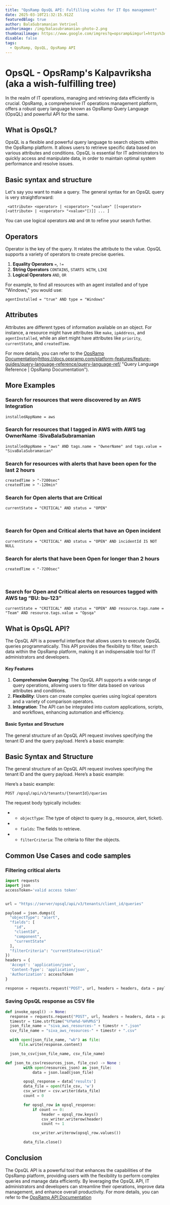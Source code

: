 ```yaml
---
title: "OpsRamp OpsQL API: Fulfilling wishes for IT Ops management"
date: 2025-03-10T21:32:15.912Z
featuredBlog: true
author: BalaSubramanian Vetrivel
authorimage: /img/balasubramanian-photo-2.png
thumbnailimage: https://www.google.com/imgres?q=opsramp&imgurl=https%3A%2F%2Fwww.opsramp.com%2Fwp-content%2Fthemes%2Ffas-base%2Ffreemium%2Fassets%2Fbrand%2FOpsRamp_Logo_Gray_Blue_RGB.svg&imgrefurl=https%3A%2F%2Fwww.opsramp.com%2F&docid=zXQkTLrgWW4LtM&tbnid=LjasiVSx9A0jAM&vet=12ahUKEwjVvYfK2ICMAxV89DgGHQ9-OQoQM3oECB0QAA..i&w=800&h=239&hcb=2&ved=2ahUKEwjVvYfK2ICMAxV89DgGHQ9-OQoQM3oECB0QAA
disable: false
tags:
  - OpsRamp, OpsQL, OpsRamp API
---
```

# OpsQL - OpsRamp's Kalpavriksha (aka a wish-fulfilling tree)



  


In the realm of IT operations, managing and retrieving data efficiently is crucial. OpsRamp, a comprehensive IT operations management platform, offers a robust query language known as OpsRamp Query Language (OpsQL) and powerful API for the same.





## What is OpsQL?

OpsQL is a flexible and powerful query language to search objects within the OpsRamp platform. It allows users to retrieve specific data based on various attributes and conditions. OpsQL is essential for IT administrators to quickly access and manipulate data, in order to maintain optimal system performance and resolve issues.





## Basic syntax and structure

Let's say you want to make a query. The general syntax for an OpsQL query is very straightforward:

```PlainText
 <attribute> <operator> | <coperator> "<value>" [[<operator> [<attribute> | <coperator> "<value>"[)]] ... ]
```

You can use logical operators  `AND` and `OR` to refine your search further.

## Operators
Operator is the key of the query. It relates the attribute to the value. 
OpsQL supports a variety of operators to create precise queries.
 1.  **Equality Operators**
 `=`, `!=` 
 2.  **String Operators**
 `CONTAINS`, `STARTS WITH`, `LIKE`
 3.  **Logical Operators**
`AND`, `OR`

For example, to find all resources with an agent installed and of type "Windows," you would use:

```PlainText
agentInstalled = "true" AND type = "Windows"
```

## Attributes
Attributes are different types of information available on an object. For instance, a resource might have attributes like `make`, `ipAddress`, and `agentInstalled`, while an alert might have attributes like `priority`, `currentState`, and `createdTime`.



For more details, you can refer to the [OpsRamp Documentation](https://docs.opsramp.com/platform-features/feature-guides/query-language-reference/query-language-ref/)(https://docs.opsramp.com/platform-features/feature-guides/query-language-reference/query-language-ref/ "Query Language Reference | OpsRamp Documentation").

## More Examples
### Search for resources that were discovered by an AWS Integration​

```PlainText
installedAppName = aws
```

### Search for resources that I tagged in AWS with AWS tag OwnerName :SivaBalaSubramanian
```PlainText
installedAppName = "aws" AND tags.name = "OwnerName" and tags.value = "SivaBalaSubramanian"​
```
### Search for resources with alerts that have been open for the last 2 hours​

```PlainText
createdTime > "-7200sec" ​
createdTime > "-120min"​
```

### Search for Open alerts that are Critical​
```PlainText
currentState = "CRITICAL" AND status = "OPEN" ​
```
​
### Search for Open and Critical alerts that have an Open incident​
```PlainText
currentState = "CRITICAL" AND status = "OPEN" AND incidentId IS NOT NULL ​
```

### Search for alerts that have been Open for longer than 2 hours​
```PlainText
createdTime < "-7200sec" ​
``` 
​
### Search for Open and Critical alerts on resources tagged with AWS tag “BU: bu-123”​
```PlainText
currentState = "CRITICAL" AND status = "OPEN" AND resource.tags.name = "Team" AND resource.tags.value = "Opsqa"​
```

## What is OpsQL API?
The OpsQL API is a powerful interface that allows users to execute OpsQL queries programmatically. This API provides the flexibility to filter, search data within the OpsRamp platform, making it an indispensable tool for IT administrators and developers.

#### Key Features

 1.  **Comprehensive Querying**: The OpsQL API supports a wide range of query operations, allowing users to filter data based on various attributes and conditions.
 2.  **Flexibility**: Users can create complex queries using logical operators and a variety of comparison operators.
3.  **Integration**: The API can be integrated into custom applications, scripts, and workflows, enhancing automation and efficiency.


#### Basic Syntax and Structure

The general structure of an OpsQL API request involves specifying the tenant ID and the query payload. Here’s a basic example:


## Basic Syntax and Structure
The general structure of an OpsQL API request involves specifying the tenant ID and the query payload. Here’s a basic example:

Here’s a basic example:

```
POST /opsql/api/v3/tenants/{tenantId}/queries
```

The request body typically includes:

* *   `objectType`: The type of object to query (e.g., resource, alert, ticket).
* *   `fields`: The fields to retrieve.
* *   `filterCriteria`: The criteria to filter the objects.

## Common Use Cases and code samples

### Filtering critical alerts

```python
import requests
import json
accessToken='valid access token'


url = "https://server/opsql/api/v3/tenants/client_id/queries"

payload = json.dumps({
  "objectType": "alert",
  "fields": [
    "id",
    "clientId",
    "component",
    "currentState"
  ],
  "filterCriteria": "currentState=critical"
})
headers = {
  'Accept': 'application/json',
  'Content-Type': 'application/json',
  'Authorization': accessToken
}

response = requests.request("POST", url, headers = headers, data = payload)
```
### Saving OpsQL response as CSV file

```python
def invoke_opsql() -> None:
  response = requests.request("POST", url, headers = headers, data = payload)
  timestr = time.strftime("%Y%m%d-%H%M%S")
  json_file_name = "siva_aws_resources-" + timestr + ".json"
  csv_file_name = "siva_aws_resources-" + timestr + ".csv"

  with open(json_file_name, "wb") as file:
      file.write(response.content)

  json_to_csv(json_file_name, csv_file_name)

def json_to_csv(resources_json, file_csv) -> None :
        with open(resources_json) as json_file:
            data = json.load(json_file)

        opsql_response = data['results']
        data_file = open(file_csv, 'w')
        csv_writer = csv.writer(data_file)
        count = 0

        for opsql_row in opsql_response:
            if count == 0:
                header = opsql_row.keys()
                csv_writer.writerow(header)
                count += 1

            csv_writer.writerow(opsql_row.values())

        data_file.close()

```
## Conclusion
The OpsQL API is a powerful tool that enhances the capabilities of the OpsRamp platform, providing users with the flexibility to perform complex queries and manage data efficiently. By leveraging the OpsQL API, IT administrators and developers can streamline their operations, improve data management, and enhance overall productivity. For more details, you can refer to the [OpsRamp API Documentation](https://develop.opsramp.com/v3/api/opsql/tenantid-queries/)